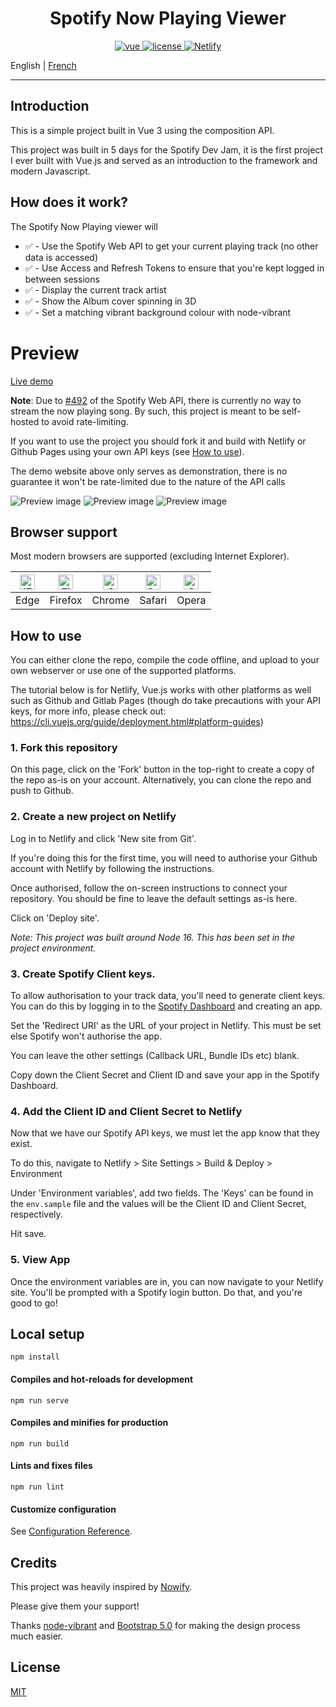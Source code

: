 # <center> Spotify Now Playing Viewer </center>

<p align="center">
  <a href="https://github.com/vuejs/vue">
    <img src="https://img.shields.io/badge/Vue-3.0.0-success" alt="vue">
  </a>
  <a href="https://github.com/Inkapable/spotify-viewer/blob/master/LICENSE">
    <img src="https://img.shields.io/github/license/mashape/apistatus.svg" alt="license">
  </a>
  <a href="https://app.netlify.com/sites/dazzling-visvesvaraya-84f8b1/deploys">
    <img src="https://api.netlify.com/api/v1/badges/3e981827-686d-47bd-b75c-6c60f22882b8/deploy-status" alt="Netlify">
  </a>
</p>

English | [French](./README.fr-FR.md)

---

## Introduction

This is a simple project built in Vue 3 using the composition API.

This project was built in 5 days for the Spotify Dev Jam, it is the first project
I ever built with Vue.js and served as an introduction to the framework and modern Javascript.

## How does it work?

The Spotify Now Playing viewer will

- ✅ - Use the Spotify Web API to get your current playing track (no other data is accessed)
- ✅ - Use Access and Refresh Tokens to ensure that you're kept logged in between sessions
- ✅ - Display the current track artist
- ✅ - Show the Album cover spinning in 3D
- ✅ - Set a matching vibrant background colour with node-vibrant

# Preview

[Live demo](https://inkapable.github.io/spotify-viewer)

**Note**: Due to [#492](https://github.com/spotify/web-api/issues/492) of the Spotify Web API, there is currently no way
to stream the now playing song. By such, this project is meant to be self-hosted to avoid rate-limiting.

If you want to use the project you should fork it and build with Netlify or Github Pages using your own API keys (see [How to use](#how-to-use)).

The demo website above only serves as demonstration, there is no guarantee it won't be rate-limited
due to the nature of the API calls

![Preview image](https://i.imgur.com/KDhOG9A.png)
![Preview image](https://i.imgur.com/6L7oT0Z.png)
![Preview image](https://i.imgur.com/YR1PjsD.png)

## Browser support

Most modern browsers are supported (excluding Internet Explorer).

| [<img src="https://raw.githubusercontent.com/alrra/browser-logos/master/src/edge/edge_48x48.png" alt="IE / Edge" width="24px" height="24px" />](https://godban.github.io/browsers-support-badges/) | [<img src="https://raw.githubusercontent.com/alrra/browser-logos/master/src/firefox/firefox_48x48.png" alt="Firefox" width="24px" height="24px" />](https://godban.github.io/browsers-support-badges/) | [<img src="https://raw.githubusercontent.com/alrra/browser-logos/master/src/chrome/chrome_48x48.png" alt="Chrome" width="24px" height="24px" />](https://godban.github.io/browsers-support-badges/) | [<img src="https://raw.githubusercontent.com/alrra/browser-logos/master/src/safari/safari_48x48.png" alt="Safari" width="24px" height="24px" />](https://godban.github.io/browsers-support-badges/) | [<img src="https://raw.githubusercontent.com/alrra/browser-logos/master/src/opera/opera_48x48.png" alt="Opera" width="24px" height="24px" />](https://godban.github.io/browsers-support-badges/) |
|----------------------------------------------------------------------------------------------------------------------------------------------------------------------------------------------------|--------------------------------------------------------------------------------------------------------------------------------------------------------------------------------------------------------|-----------------------------------------------------------------------------------------------------------------------------------------------------------------------------------------------------|-----------------------------------------------------------------------------------------------------------------------------------------------------------------------------------------------------|--------------------------------------------------------------------------------------------------------------------------------------------------------------------------------------------------|
| Edge                                                                                                                                                                                               | Firefox                                                                                                                                                                                                | Chrome                                                                                                                                                                                              | Safari                                                                                                                                                                                              | Opera                                                                                                                                                                                            |

## How to use

You can either clone the repo, compile the code offline, and upload to your own webserver or use one of
the supported platforms.

The tutorial below is for Netlify, Vue.js works with other platforms as well such as Github and Gitlab Pages
(though do take precautions with your API keys, for more info, please check out: https://cli.vuejs.org/guide/deployment.html#platform-guides)

### 1. Fork this repository

On this page, click on the 'Fork' button in the top-right to create a copy of the repo as-is on your account. Alternatively, you can clone the repo and push to Github.

### 2. Create a new project on Netlify

Log in to Netlify and click 'New site from Git'.

If you're doing this for the first time, you will need to authorise your Github account with Netlify by following the instructions.

Once authorised, follow the on-screen instructions to connect your repository. You should be fine to leave the default settings as-is here.

Click on 'Deploy site'.

_Note: This project was built around Node 16. This has been set in the project environment._

### 3. Create Spotify Client keys.

To allow authorisation to your track data, you'll need to generate client keys. You can do this by logging in to the [Spotify Dashboard](https://developer.spotify.com/dashboard/applications) and creating an app.

Set the 'Redirect URI' as the URL of your project in Netlify. This must be set else Spotify won't authorise the app.

You can leave the other settings (Callback URL, Bundle IDs etc) blank.

Copy down the Client Secret and Client ID and save your app in the Spotify Dashboard.

### 4. Add the Client ID and Client Secret to Netlify

Now that we have our Spotify API keys, we must let the app know that they exist.

To do this, navigate to Netlify > Site Settings > Build & Deploy > Environment

Under 'Environment variables', add two fields. The 'Keys' can be found in the `env.sample` file and the values will be the Client ID and Client Secret, respectively.

Hit save.

### 5. View App

Once the environment variables are in, you can now navigate to your Netlify site. You'll be prompted with a Spotify login button. Do that, and you're good to go!

## Local setup
```
npm install
```

#### Compiles and hot-reloads for development
```
npm run serve
```

#### Compiles and minifies for production
```
npm run build
```

#### Lints and fixes files
```
npm run lint
```

#### Customize configuration
See [Configuration Reference](https://cli.vuejs.org/config/).

## Credits

This project was heavily inspired by [Nowify](https://github.com/jonashcroft/Nowify).

Please give them your support!

Thanks [node-vibrant](https://github.com/Vibrant-Colors/node-vibrant)
and [Bootstrap 5.0](https://github.com/twbs/bootstrap) for making the design process much easier.

## License

[MIT](https://github.com/Inkapable/spotify-viewer/blob/master/LICENSE)
